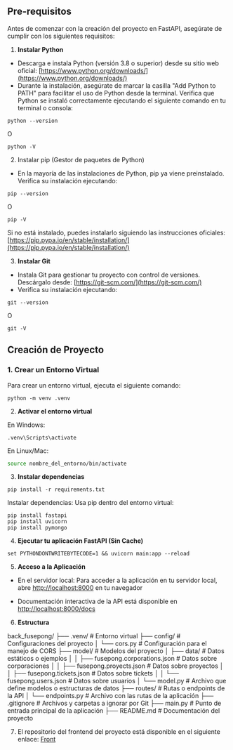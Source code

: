 ## Pre-requisitos
Antes de comenzar con la creación del proyecto en FastAPI, asegúrate de cumplir con los siguientes requisitos:

1. **Instalar Python**

- Descarga e instala Python (versión 3.8 o superior) desde su sitio web oficial: [https://www.python.org/downloads/](https://www.python.org/downloads/)
- Durante la instalación, asegúrate de marcar la casilla "Add Python to PATH" para facilitar el uso de Python desde la terminal.
Verifica que Python se instaló correctamente ejecutando el siguiente comando en tu terminal o consola:
```prompt
python --version
```
O
```prompt
python -V
```

2. Instalar pip (Gestor de paquetes de Python)

- En la mayoría de las instalaciones de Python, pip ya viene preinstalado. Verifica su instalación ejecutando:
```prompt
pip --version
```
O
```prompt
pip -V
```

Si no está instalado, puedes instalarlo siguiendo las instrucciones oficiales: [https://pip.pypa.io/en/stable/installation/](https://pip.pypa.io/en/stable/installation/)

3. **Instalar Git**

- Instala Git para gestionar tu proyecto con control de versiones. Descárgalo desde: [https://git-scm.com/](https://git-scm.com/)
- Verifica su instalación ejecutando:
```prompt
git --version
```
O
```prompt
git -V
```

## Creación de Proyecto

### 1. Crear un Entorno Virtual

Para crear un entorno virtual, ejecuta el siguiente comando:

```prompt
python -m venv .venv
```

2. **Activar el entorno virtual**

En Windows:
```prompt
.venv\Scripts\activate
```

En Linux/Mac:
```bash
source nombre_del_entorno/bin/activate
```

3. **Instalar dependencias**

```prompt
pip install -r requirements.txt
```

Instalar dependencias: Usa pip dentro del entorno virtual:
```
pip install fastapi 
pip install uvicorn
pip install pymongo
```
4. **Ejecutar tu aplicación FastAPI (Sin Cache)**
```
set PYTHONDONTWRITEBYTECODE=1 && uvicorn main:app --reload
```

5. **Acceso a la Aplicación**

- En el servidor local: Para acceder a la aplicación en tu servidor local, abre [http://localhost:8000](http://localhost:8000) en tu navegador

- Documentación interactiva de la API está disponible en [http://localhost:8000/docs](http://localhost:8000/docs)

6. **Estructura**

back_fusepong/
├── .venv/                        # Entorno virtual
├── config/                       # Configuraciones del proyecto
│   └── cors.py                     # Configuración para el manejo de CORS
├── model/                        # Modelos del proyecto
│   ├── data/                       # Datos estáticos o ejemplos
│   │   ├── fusepong.corporations.json  # Datos sobre corporaciones
│   │   ├── fusepong.proyects.json      # Datos sobre proyectos
│   │   ├── fusepong.tickets.json       # Datos sobre tickets
│   │   └── fusepong.users.json         # Datos sobre usuarios
│   └── model.py                    # Archivo que define modelos o estructuras de datos
├── routes/                       # Rutas o endpoints de la API
│   └── endpoints.py                # Archivo con las rutas de la aplicación
├── .gitignore                    # Archivos y carpetas a ignorar por Git
├── main.py                       # Punto de entrada principal de la aplicación
├── README.md                     # Documentación del proyecto

7. El repositorio del frontend del proyecto está disponible en el siguiente enlace: [Front](https://github.com/SebastianMartinezLesmes/front_fusepong)

